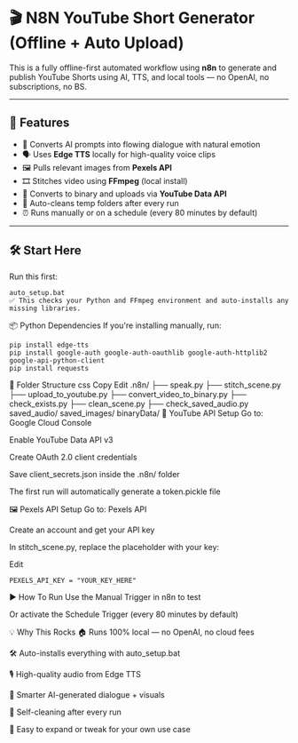 # 🎬 N8N YouTube Short Generator (Offline + Auto Upload)

This is a fully offline-first automated workflow using **n8n** to generate and publish YouTube Shorts using AI, TTS, and local tools — no OpenAI, no subscriptions, no BS.

---

## 🚀 Features

- 🧠 Converts AI prompts into flowing dialogue with natural emotion  
- 🗣️ Uses **Edge TTS** locally for high-quality voice clips  
- 🖼️ Pulls relevant images from **Pexels API**  
- 🎞️ Stitches video using **FFmpeg** (local install)  
- 💾 Converts to binary and uploads via **YouTube Data API**  
- 🧹 Auto-cleans temp folders after every run  
- ⏰ Runs manually or on a schedule (every 80 minutes by default)

---

## 🛠️ Start Here

Run this first:

```
auto_setup.bat
✅ This checks your Python and FFmpeg environment and auto-installs any missing libraries.
```
📦 Python Dependencies
If you're installing manually, run:

```
pip install edge-tts
pip install google-auth google-auth-oauthlib google-auth-httplib2 google-api-python-client
pip install requests
```
📁 Folder Structure
css
Copy
Edit
.n8n/
├── speak.py
├── stitch_scene.py
├── upload_to_youtube.py
├── convert_video_to_binary.py
├── check_exists.py
├── clean_scene.py
├── check_saved_audio.py
saved_audio/
saved_images/
binaryData/
🔐 YouTube API Setup
Go to: Google Cloud Console

Enable YouTube Data API v3

Create OAuth 2.0 client credentials

Save client_secrets.json inside the .n8n/ folder

The first run will automatically generate a token.pickle file

🖼️ Pexels API Setup
Go to: Pexels API

Create an account and get your API key

In stitch_scene.py, replace the placeholder with your key:

Edit
```
PEXELS_API_KEY = "YOUR_KEY_HERE"
```
▶️ How To Run
Use the Manual Trigger in n8n to test

Or activate the Schedule Trigger (every 80 minutes by default)

💡 Why This Rocks
🏠 Runs 100% local — no OpenAI, no cloud fees

🛠️ Auto-installs everything with auto_setup.bat

🎙️ High-quality audio from Edge TTS

🤖 Smarter AI-generated dialogue + visuals

🔁 Self-cleaning after every run

🔌 Easy to expand or tweak for your own use case
